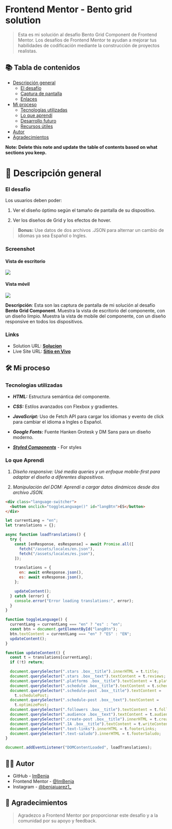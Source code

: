 # Frontend Mentor - Bento grid solution

> Esta es mi solución al desafío Bento Grid Component de Frontend Mentor. Los desafíos de Frontend Mentor te ayudan a mejorar tus habilidades de codificación mediante la construcción de proyectos realistas.

## 📚 Tabla de contenidos

- [Descripción general](#Descripción-general)
  - [El desafío](#the-challenge)
  - [Captura de pantalla](#screenshot)
  - [Enlaces](#links)
- [Mi proceso](#my-process)
  - [Tecnologías utilizadas](#built-with)
  - [Lo que aprendí](#what-i-learned)
  - [Desarrollo futuro](#continued-development)
  - [Recursos útiles](#useful-resources)
- [Autor](#author)
- [Agradecimientos](#acknowledgments)

**Note: Delete this note and update the table of contents based on what sections you keep.**

# 📖 Descripción general

### El desafío

Los usuarios deben poder:

1. Ver el diseño óptimo según el tamaño de pantalla de su dispositivo.

2. Ver los diseños de Grid y los efectos de hover.

> **Bonus:** Use datos de dos archivos .JSON para alternar un cambio de idiomas ya sea Español o Ingles.

### Screenshot

#### Vista de escritorio

![](./design/results/Desktop-Result.png)

#### Vista móvil

![](./design/results/Mobile-Result.png)

**Descripción**: Esta son las captura de pantalla de mi solución al desafío **Bento Grid Component**. Muestra la vista de escritorio del componente, con un diseño limpio. Muestra la vista de mobile del componente, con un diseño responsive en todos los dispositivos.

### Links

- Solution URL: [**Solucion**](https://github.com/ImBenja/Bento-Grid-Component)
- Live Site URL: [**Sitio en Vivo**](https://imbenja.github.io/Resumen-De-Resultados.github.io/)

## 🛠️ Mi proceso

### Tecnologias utilizadas

- **_HTML:_** Estructura semántica del componente.

- **_CSS:_** Estilos avanzados con Flexbox y gradientes.

- **_JavaScript:_** Uso de Fetch API para cargar los idiomas y evento de click para cambiar el idioma a Ingles o Español.

- **_Google Fonts:_** Fuente Hanken Grotesk y DM Sans para un diseño moderno.

- [**_Styled Components_**](https://styled-components.com/) - For styles

### Lo que Aprendi

1. _Diseño responsive: Usé media queries y un enfoque mobile-first para adaptar el diseño a diferentes dispositivos._

2. _Manipulación del DOM: Aprendí a cargar datos dinámicos desde dos archivo JSON._

```html
<div class="language-switcher">
  <button onclick="toggleLanguage()" id="langBtn">ES</button>
</div>
```

```js
let currentLang = "en";
let translations = {};

async function loadTranslations() {
  try {
    const [enResponse, esResponse] = await Promise.all([
      fetch("/assets/locales/en.json"),
      fetch("/assets/locales/es.json"),
    ]);

    translations = {
      en: await enResponse.json(),
      es: await esResponse.json(),
    };

    updateContent();
  } catch (error) {
    console.error("Error loading translations:", error);
  }
}

function toggleLanguage() {
  currentLang = currentLang === "en" ? "es" : "en";
  const btn = document.getElementById("langBtn");
  btn.textContent = currentLang === "en" ? "ES" : "EN";
  updateContent();
}

function updateContent() {
  const t = translations[currentLang];
  if (!t) return;

  document.querySelector(".stars .box__title").innerHTML = t.title;
  document.querySelector(".stars .box__text").textContent = t.reviews;
  document.querySelector(".platforms .box__title").textContent = t.platforms;
  document.querySelector(".schedule .box__title").textContent = t.schedule;
  document.querySelector(".schedule-post .box__title").textContent =
    t.schedulePost;
  document.querySelector(".schedule-post .box__text").textContent =
    t.optimizePost;
  document.querySelector(".followers .box__title").textContent = t.followers;
  document.querySelector(".audience .box__text").textContent = t.audienceGrowth;
  document.querySelector(".create-post .box__title").innerHTML = t.createPost;
  document.querySelector(".IA .box__title").textContent = t.writeContent;
  document.querySelector(".text-links").innerHTML = t.footerLinks;
  document.querySelector(".text-saludo").innerHTML = t.footerSaludo;
}

document.addEventListener("DOMContentLoaded", loadTranslations);
```

## 👨‍💻 Autor

- GitHub - [ImBenja](https://github.com/ImBenja)
- Frontend Mentor - [@ImBenja](https://www.frontendmentor.io/profile/ImBenja)
- Instagram - [@benjajuarez1\_](https://www.instagram.com/benjajuarez1_/?hl=es)

## 🙏 Agradecimientos

> Agradezco a Frontend Mentor por proporcionar este desafío y a la comunidad por su apoyo y feedback.
